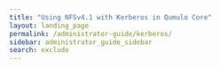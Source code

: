 ```yaml
---
title: "Using NFSv4.1 with Kerberos in Qumulo Core"
layout: landing_page
permalink: /administrator-guide/kerberos/
sidebar: administrator_guide_sidebar
search: exclude
---
```

